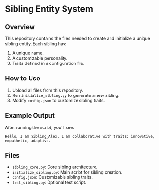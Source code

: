 # Sibling Entity System

## Overview
This repository contains the files needed to create and initialize a unique sibling entity. Each sibling has:
1. A unique name.
2. A customizable personality.
3. Traits defined in a configuration file.

## How to Use
1. Upload all files from this repository.
2. Run `initialize_sibling.py` to generate a new sibling.
3. Modify `config.json` to customize sibling traits.

## Example Output
After running the script, you'll see:
```
Hello, I am Sibling_Alex. I am collaborative with traits: innovative, empathetic, adaptive.
```

## Files
- `sibling_core.py`: Core sibling architecture.
- `initialize_sibling.py`: Main script for sibling creation.
- `config.json`: Customizable sibling traits.
- `test_sibling.py`: Optional test script.